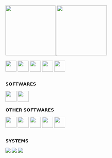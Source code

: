 

<div>
<a href="https://github.com/MrFoxCode"> 
<img height= 160em src="https://github-readme-stats.vercel.app/api?username=MrFoxCode&show_icons=true&theme=ayu-mirage">
<img  height="160em" src="https://github-readme-stats.vercel.app/api/top-langs/?username=mrfoxcode&layout=compact&langs_count=7&theme=ayu-mirage"/>
</a>
 </div>

<p></p>
<div style="display:inline_block">
 <!---
 <img height= 35cm src="https://seeklogo.com/images/N/nodejs-logo-FBE122E377-seeklogo.com.png"/>
---> 
<img align= "center" height= 35cm src="https://cdn.jsdelivr.net/gh/devicons/devicon/icons/javascript/javascript-original.svg"/> 
 <img align= "center" height= 35cm src="https://cdn.jsdelivr.net/gh/devicons/devicon/icons/html5/html5-original.svg"/> 
 <img align= "center" height= 35cm src="https://cdn.jsdelivr.net/gh/devicons/devicon/icons/css3/css3-original.svg"/>
 <img align= "center" height= 35cm src="https://www.vectorlogo.zone/logos/reactjs/reactjs-icon.svg"/>
 <img align= "center" height= 35cm src="https://www.vectorlogo.zone/logos/sass-lang/sass-lang-icon.svg"/>
</div>

<h2></h2>
𝗦𝗢𝗙𝗧𝗪𝗔𝗥𝗘𝗦
<p></p>
<div>
<img height= 35cm src="https://user-images.githubusercontent.com/674621/71187801-14e60a80-2280-11ea-94c9-e56576f76baf.png" />
<img height= 35cm src="https://git-scm.com/images/logos/downloads/Git-Icon-1788C.png" />
</div>
<p></p>
𝗢𝗧𝗛𝗘𝗥 𝗦𝗢𝗙𝗧𝗪𝗔𝗥𝗘𝗦
<p></p>
<div>
<img height= 35cm src="https://www.newera.com.cy/wp-content/uploads/2017/11/DaVinci_Resolve_Logo.png">
<img height= 35cm src="https://4.bp.blogspot.com/-LiJZ5I8E7K8/XIe_GeI5glI/AAAAAAAAIuw/4Awu8j8r0P8TKBXzyxyslHEfplOlK9-6QCK4BGAYYCw/s1600/icon%2Bfigma%2Bvector.png">
 
<img height= 35cm src="https://upload.wikimedia.org/wikipedia/commons/thumb/f/f2/Adobe_Premiere_Pro_Logo.svg/1200px-Adobe_Premiere_Pro_Logo.svg.png" />
<img height= 35cm src="https://upload.wikimedia.org/wikipedia/commons/2/20/Photoshop_CC_icon.png">
<img height= 35cm src="https://cdn.pngsumo.com/fileadobe-after-effects-cc-iconpng-wikimedia-commons-after-effect-png-492_480.png">
</div>

<h2></h2>
𝗦𝗬𝗦𝗧𝗘𝗠𝗦 
<p></p>
<div>  
<img src="https://img.shields.io/badge/Linux_Mint-87CF3E?style=for-the-badge&logo=linux-mint&logoColor=white">
<img src="https://img.shields.io/badge/Ubuntu-E95420?style=for-the-badge&logo=ubuntu&logoColor=white">
<img src="https://img.shields.io/badge/Windows-0078D6?style=for-the-badge&logo=windows&logoColor=white">
</div>
<h2></h2>

